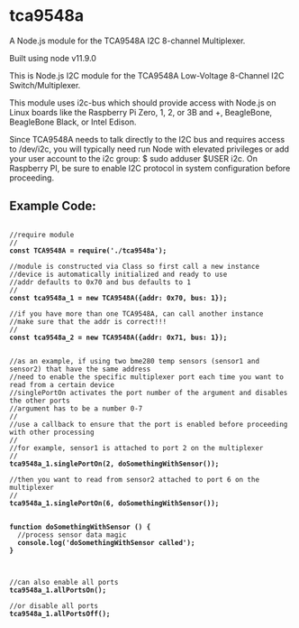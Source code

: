 # tca9548a
A Node.js module for the TCA9548A I2C 8-channel Multiplexer.

Built using node v11.9.0

This is Node.js I2C module for the TCA9548A Low-Voltage 8-Channel I2C Switch/Multiplexer. 

This module uses i2c-bus which should provide access with Node.js on Linux boards like the Raspberry Pi Zero, 1, 2, or 3B and +, BeagleBone, BeagleBone Black, or Intel Edison.

Since TCA9548A needs to talk directly to the I2C bus and requires access to /dev/i2c, you will typically need run Node with elevated privileges or add your user account to the i2c group: $ sudo adduser $USER i2c. On Raspberry PI, be sure to enable I2C protocol in system configuration before proceeding.

<h2>Example Code:</h2>

<pre><code>
//require module
//
<b>const TCA9548A = require('./tca9548a');</b>

//module is constructed via Class so first call a new instance
//device is automatically initialized and ready to use
//addr defaults to 0x70 and bus defaults to 1
//
<b>const tca9548a_1 = new TCA9548A({addr: 0x70, bus: 1});</b>

//if you have more than one TCA9548A, can call another instance
//make sure that the addr is correct!!!
//
<b>const tca9548a_2 = new TCA9548A({addr: 0x71, bus: 1});</b>


//as an example, if using two bme280 temp sensors (sensor1 and sensor2) that have the same address
//need to enable the specific multiplexer port each time you want to read from a certain device
//singlePortOn activates the port number of the argument and disables the other ports
//argument has to be a number 0-7
//
//use a callback to ensure that the port is enabled before proceeding with other processing
//
//for example, sensor1 is attached to port 2 on the multiplexer
//
<b>tca9548a_1.singlePortOn(2, doSomethingWithSensor());</b>

//then you want to read from sensor2 attached to port 6 on the multiplexer
//
<b>tca9548a_1.singlePortOn(6, doSomethingWithSensor());</b>


<b>function doSomethingWithSensor () {</b>
  //process sensor data magic
  <b>console.log('doSomethingWithSensor called');</b>
<b>}</b>



//can also enable all ports
<b>tca9548a_1.allPortsOn();</b>

//or disable all ports
<b>tca9548a_1.allPortsOff();</b>

</code></pre>
